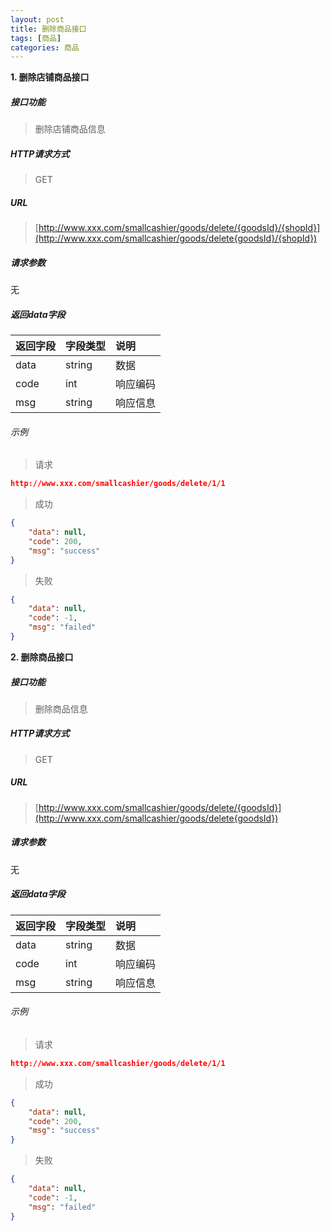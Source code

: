```yaml
---
layout: post
title: 删除商品接口
tags: [商品]
categories: 商品 
---
```

**1\. 删除店铺商品接口**
##### 接口功能
> 删除店铺商品信息

##### HTTP请求方式
> GET

##### URL
> [http://www.xxx.com/smallcashier/goods/delete/{goodsId}/{shopId}](http://www.xxx.com/smallcashier/goods/delete{goodsId}/{shopId})

##### 请求参数

无

##### 返回data字段

|返回字段|字段类型|说明|
|:---|:---|:---|
|data|string|数据|
|code|int|响应编码|
|msg|string|响应信息|

###### 示例
> 请求
``` json
http://www.xxx.com/smallcashier/goods/delete/1/1
```
> 成功
``` json
{
    "data": null,
    "code": 200,
    "msg": "success"
}
```
> 失败
``` json
{
    "data": null,
    "code": -1,
    "msg": "failed"
}
```

**2\. 删除商品接口**
##### 接口功能
> 删除商品信息

##### HTTP请求方式
> GET

##### URL
> [http://www.xxx.com/smallcashier/goods/delete/{goodsId}](http://www.xxx.com/smallcashier/goods/delete{goodsId})

##### 请求参数

无

##### 返回data字段

|返回字段|字段类型|说明|
|:---|:---|:---|
|data|string|数据|
|code|int|响应编码|
|msg|string|响应信息|

###### 示例
> 请求
``` json
http://www.xxx.com/smallcashier/goods/delete/1/1
```
> 成功
``` json
{
    "data": null,
    "code": 200,
    "msg": "success"
}
```
> 失败
``` json
{
    "data": null,
    "code": -1,
    "msg": "failed"
}
```
